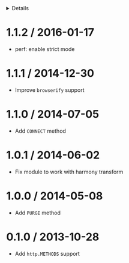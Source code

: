 <!-- START doctoc generated TOC please keep comment here to allow auto update -->
<!-- DON'T EDIT THIS SECTION, INSTEAD RE-RUN doctoc TO UPDATE -->
<details>
<summary>Details</summary>

- [1.1.2 / 2016-01-17](#112--2016-01-17)
- [1.1.1 / 2014-12-30](#111--2014-12-30)
- [1.1.0 / 2014-07-05](#110--2014-07-05)
- [1.0.1 / 2014-06-02](#101--2014-06-02)
- [1.0.0 / 2014-05-08](#100--2014-05-08)
- [0.1.0 / 2013-10-28](#010--2013-10-28)

</details>
<!-- END doctoc generated TOC please keep comment here to allow auto update -->

1.1.2 / 2016-01-17
==================

  * perf: enable strict mode

1.1.1 / 2014-12-30
==================

  * Improve `browserify` support

1.1.0 / 2014-07-05
==================

  * Add `CONNECT` method
 
1.0.1 / 2014-06-02
==================

  * Fix module to work with harmony transform

1.0.0 / 2014-05-08
==================

  * Add `PURGE` method

0.1.0 / 2013-10-28
==================

  * Add `http.METHODS` support
